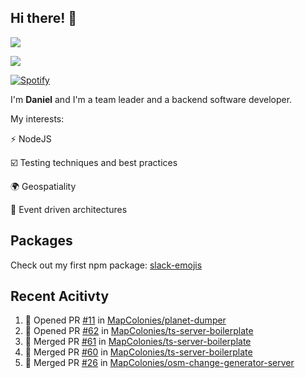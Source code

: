## Hi there! 👋
<p>
  <img src="https://i.imgur.com/agb7xe9.png" />
</p>
<p>
  <img src="https://github-readme-stats.vercel.app/api?username=syncush&theme=tokyonight">
</p>

[![Spotify](https://novatorem-rust.vercel.app/api/spotify)](https://open.spotify.com/user/syncush)

I'm **Daniel** and I'm a team leader and a backend software developer.

My interests:

⚡ NodeJS

☑️ Testing techniques and best practices

🌍 Geospatiality

🧠 Event driven architectures

## Packages
Check out my first npm package: [slack-emojis](https://www.npmjs.com/package/slack-emojis)

## Recent Acitivty
<!--START_SECTION:activity-->
1. 💪 Opened PR [#11](https://github.com/MapColonies/planet-dumper/pull/11) in [MapColonies/planet-dumper](https://github.com/MapColonies/planet-dumper)
2. 💪 Opened PR [#62](https://github.com/MapColonies/ts-server-boilerplate/pull/62) in [MapColonies/ts-server-boilerplate](https://github.com/MapColonies/ts-server-boilerplate)
3. 🎉 Merged PR [#61](https://github.com/MapColonies/ts-server-boilerplate/pull/61) in [MapColonies/ts-server-boilerplate](https://github.com/MapColonies/ts-server-boilerplate)
4. 🎉 Merged PR [#60](https://github.com/MapColonies/ts-server-boilerplate/pull/60) in [MapColonies/ts-server-boilerplate](https://github.com/MapColonies/ts-server-boilerplate)
5. 🎉 Merged PR [#26](https://github.com/MapColonies/osm-change-generator-server/pull/26) in [MapColonies/osm-change-generator-server](https://github.com/MapColonies/osm-change-generator-server)
<!--END_SECTION:activity-->
